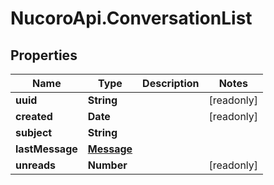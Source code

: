 # NucoroApi.ConversationList

## Properties

Name | Type | Description | Notes
------------ | ------------- | ------------- | -------------
**uuid** | **String** |  | [readonly] 
**created** | **Date** |  | [readonly] 
**subject** | **String** |  | 
**lastMessage** | [**Message**](Message.md) |  | 
**unreads** | **Number** |  | [readonly] 


